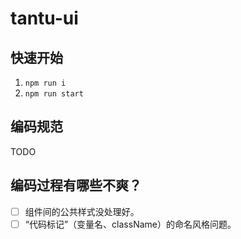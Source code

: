 # tantu-ui



## 快速开始

1. `npm run i`
2. `npm run start`

## 编码规范

TODO


## 编码过程有哪些不爽？

- [ ] 组件间的公共样式没处理好。
- [ ] “代码标记”（变量名、className）的命名风格问题。
